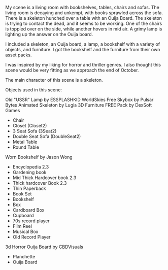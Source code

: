 My scene is a living room with bookshelves, tables, chairs and sofas. The living room is decaying and unkempt, with books sprawled across the sofa. There is a skeleton hunched over a table with an Ouija Board. The skeleton is trying to contact the dead, and it seems to be working. One of the chairs is toppled over on the side, while another hovers in mid air. A grimy lamp is lighting up the answer on the Ouija board. 

I included a skeleton, an Ouija board, a lamp, a bookshelf with a variety of objects, and furniture. I got the bookshelf and the furniture from their own asset packs. 

I was inspired by my liking for horror and thriller genres. I also thought this scene would be very fitting as we approach the end of October.

The main character of this scene is a skeleton.

Objects used in this scene:

Old "USSR" Lamp by ESSPLASHKID
WorldSkies Free Skybox by Pulsar Bytes
Animated Skeleton by Lugia 3D
Furniture FREE Pack by DexSoft Games  
- Chair
- Closet (Closet2)
- 3 Seat Sofa (3Seat2)
- Double Seat Sofa (DoubleSeat2)
- Metal Table
- Round Table
 
Worn Bookshelf by Jason Wong
- Encyclopedia 2.3
- Gardening book
- Mid Thick Hardcover book 2.3
- Thick hardcover Book 2.3
- Thin Paperback
- Book Set
- Bookshelf
- Box
- Cardboard Box
- Cupboard
- 70s record player
- Film Reel
- Musical Box
- Old Record Player 

3d Horror Ouija Board by CBDVisuals
- Planchette
- Ouija Board
